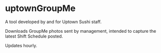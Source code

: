 # uptownGroupMe
A tool developed by and for Uptown Sushi staff. 

Downloads GroupMe photos sent by management, intended to capture the latest Shift Schedule posted.

Updates hourly.
